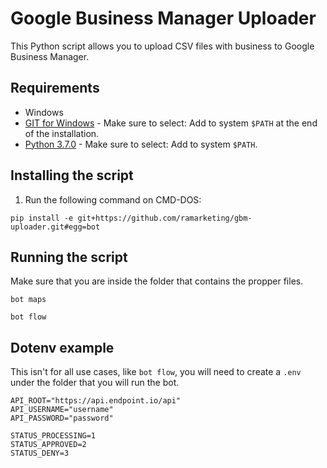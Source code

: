 # Google Business Manager Uploader

This Python script allows you to upload CSV files with business to Google Business Manager.

## Requirements
* Windows
* [GIT for Windows](https://github.com/git-for-windows/git/releases/latest) - Make sure to select: Add to system `$PATH` at the end of the installation.
* [Python 3.7.0](https://www.python.org/downloads/release/python-374/) - Make sure to select: Add to system `$PATH`.

## Installing the script
1. Run the following command on CMD-DOS:
```shell
pip install -e git+https://github.com/ramarketing/gbm-uploader.git#egg=bot
```

## Running the script

Make sure that you are inside the folder that contains the propper files.

```shell
bot maps

bot flow
```


## Dotenv example
This isn't for all use cases, like `bot flow`, you will need to create a `.env` under the folder that you will run the bot.

```
API_ROOT="https://api.endpoint.io/api"
API_USERNAME="username"
API_PASSWORD="password"

STATUS_PROCESSING=1
STATUS_APPROVED=2
STATUS_DENY=3
```

